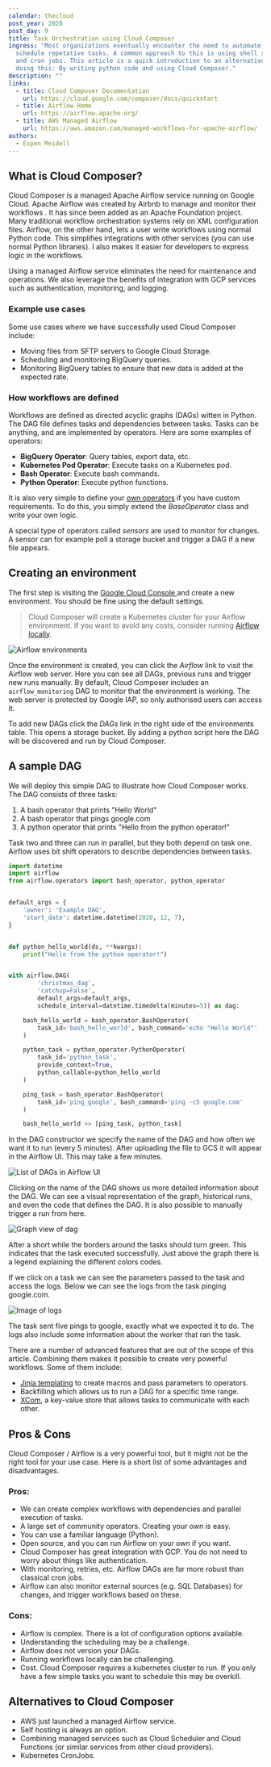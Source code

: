 ```yaml
---
calendar: thecloud
post_year: 2020
post_day: 9
title: Task Orchestration using Cloud Composer
ingress: "Most organizations eventually encounter the need to automate and
  schedule repetative tasks. A common approach to this is using shell scripts
  and cron jobs. This article is a quick introduction to an alternative way of
  doing this: By writing python code and using Cloud Composer."
description: ""
links:
  - title: Cloud Composer Documentation
    url: https://cloud.google.com/composer/docs/quickstart
  - title: Airflow Home
    url: https://airflow.apache.org/
  - title: AWS Managed Airflow
    url: https://aws.amazon.com/managed-workflows-for-apache-airflow/
authors:
  - Espen Meidell
---
```

## What is Cloud Composer?

Cloud Composer is a managed Apache Airflow service running on Google Cloud. Apache Airflow was created by Airbnb to manage and monitor their workflows . It has since been added as an Apache Foundation project. Many traditional workflow orchestration systems rely on XML configuration files. Airflow, on the other hand, lets a user write workflows using normal Python code. This simplifies integrations with other services (you can use normal Python libraries). I also makes it easier for developers to express logic in the workflows.

Using a managed Airflow service eliminates the need for maintenance and operations. We also leverage the benefits of integration with GCP services such as authentication, monitoring, and logging.

### Example use cases

Some use cases where we have successfully used Cloud Composer include:

* Moving files from SFTP servers to Google Cloud Storage.
* Scheduling and monitoring BigQuery queries.
* Monitoring BigQuery tables to ensure that new data is added at the expected rate.

### How workflows are defined

Workflows are defined as directed acyclic graphs (DAGs) witten in Python. The DAG file defines tasks and dependencies between tasks. Tasks can be anything, and are implemented by operators. Here are some examples of operators:

* **BigQuery Operator**: Query tables, export data, etc.
* **Kubernetes Pod Operator**: Execute tasks on a Kubernetes pod.
* **Bash Operator**: Execute bash commands.
* **Python Operator**: Execute python functions.

It is also very simple to define your [own operators](https://airflow.apache.org/docs/apache-airflow/stable/howto/custom-operator.html) if you have custom requirements. To do this, you simply extend the *BaseOperator* class and write your own logic.

A special type of operators called *sensors* are used to monitor for changes. A sensor can for example poll a storage bucket and trigger a DAG if a new file appears.

## Creating an environment

The first step is visiting the [Google Cloud Console ](https://console.cloud.google.com/composer) and create a new environment. You should be fine using the default settings.

> Cloud Composer will create a Kubernetes cluster for your Airflow environment. If you want to avoid any costs, consider running [Airflow locally](https://airflow.apache.org/docs/apache-airflow/stable/start.html).

![Airflow environments](/assets/9-thecloud-airflow-environments.png)

Once the environment is created, you can click the *Airflow* link to visit the Airflow web server. Here you can see all DAGs, previous runs and trigger new runs manually. By default, Cloud Composer includes an `airflow_monitoring` DAG to monitor that the environment is working. The web server is protected by Google IAP, so only authorised users can access it. 

To add new DAGs click the *DAGs* link in the right side of the environments table. This opens a storage bucket. By adding a python script here the DAG will be discovered and run by Cloud Composer.

## A sample DAG

We will deploy this simple DAG to illustrate how Cloud Composer works. The DAG consists of three tasks:

1. A bash operator that prints "Hello World"
2. A bash operator that pings google.com
3. A python operator that prints "Hello from the python operator!"

Task two and three can run in parallel, but they both depend on task one. Airflow uses bit shift operators to describe dependencies between tasks.

```python
import datetime
import airflow
from airflow.operators import bash_operator, python_operator


default_args = {
    'owner': 'Example DAG',
    'start_date': datetime.datetime(2020, 12, 7),
}


def python_hello_world(ds, **kwargs):
    print("Hello from the python operator!")


with airflow.DAG(
        'christmas_dag',
        'catchup=False',
        default_args=default_args,
        schedule_interval=datetime.timedelta(minutes=5)) as dag:

    bash_hello_world = bash_operator.BashOperator(
        task_id='bash_hello_world', bash_command='echo "Hello World"'
    )

    python_task = python_operator.PythonOperator(
        task_id='python_task',
        provide_context=True,
        python_callable=python_hello_world
    )

    ping_task = bash_operator.BashOperator(
        task_id='ping_google', bash_command='ping -c5 google.com'
    )

    bash_hello_world >> [ping_task, python_task]
```

In the DAG constructor we specify the name of the DAG and how often we want it to run (every 5 minutes). After uploading the file to GCS it will appear in the Airflow UI. This may take a few minutes.

![List of DAGs in Airflow UI](/assets/9-thecloud-airflow-dags.png)

Clicking on the name of the DAG shows us more detailed information about the DAG. We can see a visual representation of the graph, historical runs, and even the code that defines the DAG. It is also possible to manually trigger a run from here.

![Graph view of dag](/assets/9-thecloud-airflow-graph.png)

After a short while the borders around the tasks should turn green. This indicates that the task executed successfully. Just above the graph there is a legend explaining the different colors codes.

If we click on a task we can see the parameters passed to the task and access the logs. Below we can see the logs from the task pinging google.com.

![Image of logs](/assets/9-thecloud-airflow-logs.png)

The task sent five pings to google, exactly what we expected it to do. The logs also include some information about the worker that ran the task.

There are a number of advanced features that are out of the scope of this article. Combining them makes it possible to create very powerful workflows. Some of them include:

* [Jinja templating](https://airflow.apache.org/docs/apache-airflow/stable/tutorial.html#templating-with-jinja) to create macros and pass parameters to operators.
* Backfilling which allows us to run a DAG for a specific time range.
* [XCom](https://airflow.apache.org/docs/apache-airflow/stable/concepts.html#xcoms), a key-value store that allows tasks to communicate with each other.

## Pros & Cons

Cloud Composer / Airflow is a very powerful tool, but it might not be the right tool for your use case. Here is a short list of some advantages and disadvantages.

### Pros:

* We can create complex workflows with dependencies and parallel execution of tasks.
* A large set of community operators. Creating your own is easy.
* You can use a familiar language (Python).
* Open source, and you can run Airflow on your own if you want.
* Cloud Composer has great integration with GCP. You do not need to worry about things like authentication.
* With monitoring, retries, etc. Airflow DAGs are far more robust than classical cron jobs.
* Airflow can also monitor external sources (e.g. SQL Databases) for changes, and trigger workflows based on these.

### Cons:

* Airflow is complex. There is a lot of configuration options available.
* Understanding the scheduling may be a challenge.
* Airflow does not version your DAGs.
* Running workflows locally can be challenging.
* Cost. Cloud Composer requires a kubernetes cluster to run. If you only have a few simple tasks you want to schedule this may be overkill.

## Alternatives to Cloud Composer

* AWS just launched a managed Airflow service.
* Self hosting is always an option.
* Combining managed services such as Cloud Scheduler and Cloud Functions (or similar services from other cloud providers).
* Kubernetes CronJobs.
